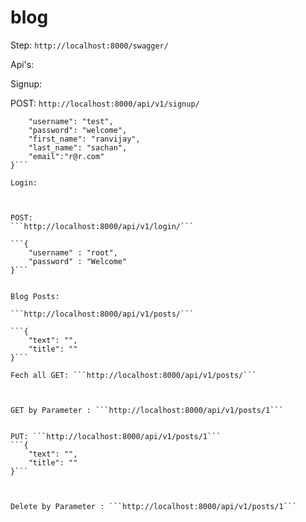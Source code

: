 # blog

Step: ```http://localhost:8000/swagger/```

Api's: 


Signup:


POST:
```http://localhost:8000/api/v1/signup/```
```{
    "username": "test",
    "password": "welcome",
    "first_name": "ranvijay",
    "last_name": "sachan",
    "email":"r@r.com"
}```

Login: 



POST:
```http://localhost:8000/api/v1/login/```

```{
	"username" : "root",
	"password" : "Welcome"
}```


Blog Posts:

```http://localhost:8000/api/v1/posts/```

```{
    "text": "",
    "title": ""
}```

Fech all GET: ```http://localhost:8000/api/v1/posts/```



GET by Parameter : ```http://localhost:8000/api/v1/posts/1```


PUT: ```http://localhost:8000/api/v1/posts/1```
```{
    "text": "",
    "title": ""
}```



Delete by Parameter : ```http://localhost:8000/api/v1/posts/1```





